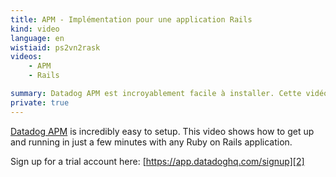 ```yaml
---
title: APM - Implémentation pour une application Rails
kind: video
language: en
wistiaid: ps2vn2rask
videos:
    - APM
    - Rails

summary: Datadog APM est incroyablement facile à installer. Cette vidéo montre comment démarrer en quelques minutes avec n'importe quelle application Ruby on Rails.
private: true
---
```

[Datadog APM][1] is incredibly easy to setup. This video shows how to get up and running in just a few minutes with any Ruby on Rails application.

Sign up for a trial account here: [https://app.datadoghq.com/signup][2]

[1]: /tracing
[2]: https://app.datadoghq.com/signup
